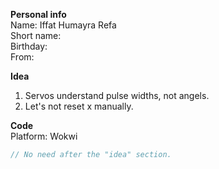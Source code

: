 __Personal info__  
Name: Iffat Humayra Refa   
Short name:   
Birthday:  
From:    


__Idea__  
1. Servos understand pulse widths, not angels. 
2. Let's not reset x manually.  

__Code__  
Platform: Wokwi  

```cpp
// No need after the "idea" section.
```